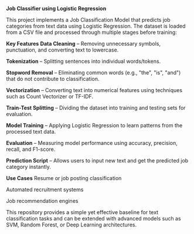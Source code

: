 **Job Classifier using Logistic Regression**

This project implements a Job Classification Model that predicts job categories from text data using Logistic Regression. The dataset is loaded from a CSV file and processed through multiple stages before training:

**Key Features**
**Data Cleaning** – Removing unnecessary symbols, punctuation, and converting text to lowercase.

**Tokenization** – Splitting sentences into individual words/tokens.

**Stopword Removal** – Eliminating common words (e.g., "the", "is", "and") that do not contribute to classification.

**Vectorization** – Converting text into numerical features using techniques such as Count Vectorizer or TF-IDF.

**Train-Test Splitting** – Dividing the dataset into training and testing sets for evaluation.

**Model Training** – Applying Logistic Regression to learn patterns from the processed text data.

**Evaluation** – Measuring model performance using accuracy, precision, recall, and F1-score.

**Prediction Script** – Allows users to input new text and get the predicted job category instantly.

**Use Cases**
Resume or job posting classification

Automated recruitment systems

Job recommendation engines

This repository provides a simple yet effective baseline for text classification tasks and can be extended with advanced models such as SVM, Random Forest, or Deep Learning architectures.
